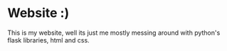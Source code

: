 # Website :)
This is my website, well its just me mostly messing around with python's flask libraries, html and css. 
